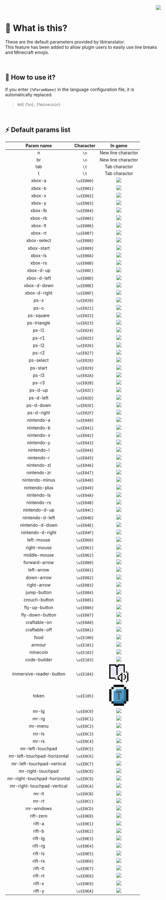 <p align="right">  
  <a href="https://github.com/presentkim-pm/libtranslator/blob/main/doc/kor/GlobalParams.md">  
    <img src="https://img.shields.io/static/v1?label=%ED%95%9C%EA%B5%AD%EC%96%B4&message=%EB%A1%9C+%EC%9D%BD%EA%B8%B0&labelColor=success">  
  </a>  
</p>  


# :book: What is this?
These are the default parameters provided by libtranslator.  
This feature has been added to allow plugin users to easily use line breaks and Minecraft emojis.  
  
<br>  
  
## :book: How to use it?
If you enter `{%ParamName}` in the language configuration file, it is automatically replaced.
> ex) `{%n}`, `{%minecoin}`
  
<br>  
  
## :zap: Default params list
| Param name                     | Character  | In game                                                                                                                                  |
| :----------------------------: | :--------: | :--------------------------------------------------------------------------------------------------------------------------------------: |
|   n                            | `\n`       | New line charactor                                                                                                                       |
|   br                           | `\n`       | New line charactor                                                                                                                       |
|   tab                          | `\t`       | Tab charactor                                                                                                                            |
|   t                            | `\t`       | Tab charactor                                                                                                                            |
|   xbox-a                       | `\u{E000}` | <img src="https://github.com/TwistedAsylumMC/bedrock-unicode-characters/raw/master/images/xbox-a.png" width="50%">                       |
|   xbox-b                       | `\u{E001}` | <img src="https://github.com/TwistedAsylumMC/bedrock-unicode-characters/raw/master/images/xbox-b.png" width="50%">                       |
|   xbox-x                       | `\u{E002}` | <img src="https://github.com/TwistedAsylumMC/bedrock-unicode-characters/raw/master/images/xbox-x.png" width="50%">                       |
|   xbox-y                       | `\u{E003}` | <img src="https://github.com/TwistedAsylumMC/bedrock-unicode-characters/raw/master/images/xbox-y.png" width="50%">                       |
|   xbox-lb                      | `\u{E004}` | <img src="https://github.com/TwistedAsylumMC/bedrock-unicode-characters/raw/master/images/xbox-lb.png" width="50%">                      |
|   xbox-rb                      | `\u{E005}` | <img src="https://github.com/TwistedAsylumMC/bedrock-unicode-characters/raw/master/images/xbox-rb.png" width="50%">                      |
|   xbox-lt                      | `\u{E006}` | <img src="https://github.com/TwistedAsylumMC/bedrock-unicode-characters/raw/master/images/xbox-lt.png" width="50%">                      |
|   xbox-rt                      | `\u{E007}` | <img src="https://github.com/TwistedAsylumMC/bedrock-unicode-characters/raw/master/images/xbox-rt.png" width="50%">                      |
|   xbox-select                  | `\u{E008}` | <img src="https://github.com/TwistedAsylumMC/bedrock-unicode-characters/raw/master/images/xbox-select.png" width="50%">                  |
|   xbox-start                   | `\u{E009}` | <img src="https://github.com/TwistedAsylumMC/bedrock-unicode-characters/raw/master/images/xbox-start.png" width="50%">                   |
|   xbox-ls                      | `\u{E00A}` | <img src="https://github.com/TwistedAsylumMC/bedrock-unicode-characters/raw/master/images/xbox-ls.png" width="50%">                      |
|   xbox-rs                      | `\u{E00B}` | <img src="https://github.com/TwistedAsylumMC/bedrock-unicode-characters/raw/master/images/xbox-rs.png" width="50%">                      |
|   xbox-d-up                    | `\u{E00C}` | <img src="https://github.com/TwistedAsylumMC/bedrock-unicode-characters/raw/master/images/xbox-d-up.png" width="50%">                    |
|   xbox-d-left                  | `\u{E00D}` | <img src="https://github.com/TwistedAsylumMC/bedrock-unicode-characters/raw/master/images/xbox-d-left.png" width="50%">                  |
|   xbox-d-down                  | `\u{E00E}` | <img src="https://github.com/TwistedAsylumMC/bedrock-unicode-characters/raw/master/images/xbox-d-down.png" width="50%">                  |
|   xbox-d-right                 | `\u{E00F}` | <img src="https://github.com/TwistedAsylumMC/bedrock-unicode-characters/raw/master/images/xbox-d-right.png" width="50%">                 |
|   ps-x                         | `\u{E020}` | <img src="https://github.com/TwistedAsylumMC/bedrock-unicode-characters/raw/master/images/ps-x.png" width="50%">                         |
|   ps-o                         | `\u{E021}` | <img src="https://github.com/TwistedAsylumMC/bedrock-unicode-characters/raw/master/images/ps-o.png" width="50%">                         |
|   ps-square                    | `\u{E022}` | <img src="https://github.com/TwistedAsylumMC/bedrock-unicode-characters/raw/master/images/ps-square.png" width="50%">                    |
|   ps-triangle                  | `\u{E023}` | <img src="https://github.com/TwistedAsylumMC/bedrock-unicode-characters/raw/master/images/ps-triangle.png" width="50%">                  |
|   ps-l1                        | `\u{E024}` | <img src="https://github.com/TwistedAsylumMC/bedrock-unicode-characters/raw/master/images/ps-l1.png" width="50%">                        |
|   ps-r1                        | `\u{E025}` | <img src="https://github.com/TwistedAsylumMC/bedrock-unicode-characters/raw/master/images/ps-r1.png" width="50%">                        |
|   ps-l2                        | `\u{E026}` | <img src="https://github.com/TwistedAsylumMC/bedrock-unicode-characters/raw/master/images/ps-l2.png" width="50%">                        |
|   ps-r2                        | `\u{E027}` | <img src="https://github.com/TwistedAsylumMC/bedrock-unicode-characters/raw/master/images/ps-r2.png" width="50%">                        |
|   ps-select                    | `\u{E028}` | <img src="https://github.com/TwistedAsylumMC/bedrock-unicode-characters/raw/master/images/ps-select.png" width="50%">                    |
|   ps-start                     | `\u{E029}` | <img src="https://github.com/TwistedAsylumMC/bedrock-unicode-characters/raw/master/images/ps-start.png" width="50%">                     |
|   ps-l3                        | `\u{E02A}` | <img src="https://github.com/TwistedAsylumMC/bedrock-unicode-characters/raw/master/images/ps-l3.png" width="50%">                        |
|   ps-r3                        | `\u{E02B}` | <img src="https://github.com/TwistedAsylumMC/bedrock-unicode-characters/raw/master/images/ps-r3.png" width="50%">                        |
|   ps-d-up                      | `\u{E02C}` | <img src="https://github.com/TwistedAsylumMC/bedrock-unicode-characters/raw/master/images/ps-d-up.png" width="50%">                      |
|   ps-d-left                    | `\u{E02D}` | <img src="https://github.com/TwistedAsylumMC/bedrock-unicode-characters/raw/master/images/ps-d-left.png" width="50%">                    |
|   ps-d-down                    | `\u{E02E}` | <img src="https://github.com/TwistedAsylumMC/bedrock-unicode-characters/raw/master/images/ps-d-down.png" width="50%">                    |
|   ps-d-right                   | `\u{E02F}` | <img src="https://github.com/TwistedAsylumMC/bedrock-unicode-characters/raw/master/images/ps-d-right.png" width="50%">                   |
|   nintendo-a                   | `\u{E040}` | <img src="https://github.com/TwistedAsylumMC/bedrock-unicode-characters/raw/master/images/nintendo-a.png" width="50%">                   |
|   nintendo-b                   | `\u{E041}` | <img src="https://github.com/TwistedAsylumMC/bedrock-unicode-characters/raw/master/images/nintendo-b.png" width="50%">                   |
|   nintendo-x                   | `\u{E042}` | <img src="https://github.com/TwistedAsylumMC/bedrock-unicode-characters/raw/master/images/nintendo-x.png" width="50%">                   |
|   nintendo-y                   | `\u{E043}` | <img src="https://github.com/TwistedAsylumMC/bedrock-unicode-characters/raw/master/images/nintendo-y.png" width="50%">                   |
|   nintendo-l                   | `\u{E044}` | <img src="https://github.com/TwistedAsylumMC/bedrock-unicode-characters/raw/master/images/nintendo-l.png" width="50%">                   |
|   nintendo-r                   | `\u{E045}` | <img src="https://github.com/TwistedAsylumMC/bedrock-unicode-characters/raw/master/images/nintendo-r.png" width="50%">                   |
|   nintendo-zl                  | `\u{E046}` | <img src="https://github.com/TwistedAsylumMC/bedrock-unicode-characters/raw/master/images/nintendo-zl.png" width="50%">                  |
|   nintendo-zr                  | `\u{E047}` | <img src="https://github.com/TwistedAsylumMC/bedrock-unicode-characters/raw/master/images/nintendo-zr.png" width="50%">                  |
|   nintendo-minus               | `\u{E048}` | <img src="https://github.com/TwistedAsylumMC/bedrock-unicode-characters/raw/master/images/nintendo-minus.png" width="50%">               |
|   nintendo-plus                | `\u{E049}` | <img src="https://github.com/TwistedAsylumMC/bedrock-unicode-characters/raw/master/images/nintendo-plus.png" width="50%">                |
|   nintendo-ls                  | `\u{E04A}` | <img src="https://github.com/TwistedAsylumMC/bedrock-unicode-characters/raw/master/images/nintendo-ls.png" width="50%">                  |
|   nintendo-rs                  | `\u{E04B}` | <img src="https://github.com/TwistedAsylumMC/bedrock-unicode-characters/raw/master/images/nintendo-rs.png" width="50%">                  |
|   nintendo-d-up                | `\u{E04C}` | <img src="https://github.com/TwistedAsylumMC/bedrock-unicode-characters/raw/master/images/nintendo-d-up.png" width="50%">                |
|   nintendo-d-left              | `\u{E04D}` | <img src="https://github.com/TwistedAsylumMC/bedrock-unicode-characters/raw/master/images/nintendo-d-left.png" width="50%">              |
|   nintendo-d-down              | `\u{E04E}` | <img src="https://github.com/TwistedAsylumMC/bedrock-unicode-characters/raw/master/images/nintendo-d-down.png" width="50%">              |
|   nintendo-d-right             | `\u{E04F}` | <img src="https://github.com/TwistedAsylumMC/bedrock-unicode-characters/raw/master/images/nintendo-d-right.png" width="50%">             |
|   left-mouse                   | `\u{E060}` | <img src="https://github.com/TwistedAsylumMC/bedrock-unicode-characters/raw/master/images/left-mouse.png" width="50%">                   |
|   right-mouse                  | `\u{E061}` | <img src="https://github.com/TwistedAsylumMC/bedrock-unicode-characters/raw/master/images/right-mouse.png" width="50%">                  |
|   middle-mouse                 | `\u{E062}` | <img src="https://github.com/TwistedAsylumMC/bedrock-unicode-characters/raw/master/images/middle-mouse.png" width="50%">                 |
|   forward-arrow                | `\u{E080}` | <img src="https://github.com/TwistedAsylumMC/bedrock-unicode-characters/raw/master/images/forward-arrow.png" width="50%">                |
|   left-arrow                   | `\u{E081}` | <img src="https://github.com/TwistedAsylumMC/bedrock-unicode-characters/raw/master/images/left-arrow.png" width="50%">                   |
|   down-arrow                   | `\u{E082}` | <img src="https://github.com/TwistedAsylumMC/bedrock-unicode-characters/raw/master/images/down-arrow.png" width="50%">                   |
|   right-arrow                  | `\u{E083}` | <img src="https://github.com/TwistedAsylumMC/bedrock-unicode-characters/raw/master/images/right-arrow.png" width="50%">                  |
|   jump-button                  | `\u{E084}` | <img src="https://github.com/TwistedAsylumMC/bedrock-unicode-characters/raw/master/images/jump-button.png" width="50%">                  |
|   crouch-button                | `\u{E085}` | <img src="https://github.com/TwistedAsylumMC/bedrock-unicode-characters/raw/master/images/crouch-button.png" width="50%">                |
|   fly-up-button                | `\u{E086}` | <img src="https://github.com/TwistedAsylumMC/bedrock-unicode-characters/raw/master/images/fly-up-button.png" width="50%">                |
|   fly-down-button              | `\u{E087}` | <img src="https://github.com/TwistedAsylumMC/bedrock-unicode-characters/raw/master/images/fly-down-button.png" width="50%">              |
|   craftable-on                 | `\u{E0A0}` | <img src="https://github.com/TwistedAsylumMC/bedrock-unicode-characters/raw/master/images/craftable-on.png" width="50%">                 |
|   craftable-off                | `\u{E0A1}` | <img src="https://github.com/TwistedAsylumMC/bedrock-unicode-characters/raw/master/images/craftable-off.png" width="50%">                |
|   food                         | `\u{E100}` | <img src="https://github.com/TwistedAsylumMC/bedrock-unicode-characters/raw/master/images/food.png" width="50%">                         |
|   armour                       | `\u{E101}` | <img src="https://github.com/TwistedAsylumMC/bedrock-unicode-characters/raw/master/images/armour.png" width="50%">                       |
|   minecoin                     | `\u{E102}` | <img src="https://github.com/TwistedAsylumMC/bedrock-unicode-characters/raw/master/images/minecoin.png" width="50%">                     |
|   code-builder                 | `\u{E103}` | <img src="https://github.com/TwistedAsylumMC/bedrock-unicode-characters/raw/master/images/code-builder.png" width="50%">                 |
|   immersive-reader-button      | `\u{E104}` | <img src="https://github.com/TwistedAsylumMC/bedrock-unicode-characters/raw/master/images/immersive-reader-button.png" width="50%">      |
|   token                        | `\u{E105}` | <img src="https://github.com/TwistedAsylumMC/bedrock-unicode-characters/raw/master/images/token.png" width="50%">                        |
|   mr-lg                        | `\u{E0C0}` | <img src="https://github.com/TwistedAsylumMC/bedrock-unicode-characters/raw/master/images/mr-lg.png" width="50%">                        |
|   mr-rg                        | `\u{E0C1}` | <img src="https://github.com/TwistedAsylumMC/bedrock-unicode-characters/raw/master/images/mr-rg.png" width="50%">                        |
|   mr-menu                      | `\u{E0C2}` | <img src="https://github.com/TwistedAsylumMC/bedrock-unicode-characters/raw/master/images/mr-menu.png" width="50%">                      |
|   mr-ls                        | `\u{E0C3}` | <img src="https://github.com/TwistedAsylumMC/bedrock-unicode-characters/raw/master/images/mr-ls.png" width="50%">                        |
|   mr-rs                        | `\u{E0C4}` | <img src="https://github.com/TwistedAsylumMC/bedrock-unicode-characters/raw/master/images/mr-rs.png" width="50%">                        |
|   mr-left-touchpad             | `\u{E0C5}` | <img src="https://github.com/TwistedAsylumMC/bedrock-unicode-characters/raw/master/images/mr-left-touchpad.png" width="50%">             |
|   mr-left-touchpad-horizontal  | `\u{E0C6}` | <img src="https://github.com/TwistedAsylumMC/bedrock-unicode-characters/raw/master/images/mr-left-touchpad-horizontal.png" width="50%">  |
|   mr-left-touchpad-vertical    | `\u{E0C7}` | <img src="https://github.com/TwistedAsylumMC/bedrock-unicode-characters/raw/master/images/mr-left-touchpad-vertical.png" width="50%">    |
|   mr-right-touchpad            | `\u{E0C8}` | <img src="https://github.com/TwistedAsylumMC/bedrock-unicode-characters/raw/master/images/mr-right-touchpad.png" width="50%">            |
|   mr-right-touchpad-horizontal | `\u{E0C9}` | <img src="https://github.com/TwistedAsylumMC/bedrock-unicode-characters/raw/master/images/mr-right-touchpad-horizontal.png" width="50%"> |
|   mr-right-touchpad-vertical   | `\u{E0CA}` | <img src="https://github.com/TwistedAsylumMC/bedrock-unicode-characters/raw/master/images/mr-right-touchpad-vertical.png" width="50%">   |
|   mr-lt                        | `\u{E0CB}` | <img src="https://github.com/TwistedAsylumMC/bedrock-unicode-characters/raw/master/images/mr-lt.png" width="50%">                        |
|   mr-rt                        | `\u{E0CC}` | <img src="https://github.com/TwistedAsylumMC/bedrock-unicode-characters/raw/master/images/mr-rt.png" width="50%">                        |
|   mr-windows                   | `\u{E0CD}` | <img src="https://github.com/TwistedAsylumMC/bedrock-unicode-characters/raw/master/images/mr-windows.png" width="50%">                   |
|   rift-zero                    | `\u{E0E0}` | <img src="https://github.com/TwistedAsylumMC/bedrock-unicode-characters/raw/master/images/rift-zero.png" width="50%">                    |
|   rift-a                       | `\u{E0E1}` | <img src="https://github.com/TwistedAsylumMC/bedrock-unicode-characters/raw/master/images/rift-a.png" width="50%">                       |
|   rift-b                       | `\u{E0E2}` | <img src="https://github.com/TwistedAsylumMC/bedrock-unicode-characters/raw/master/images/rift-b.png" width="50%">                       |
|   rift-lg                      | `\u{E0E3}` | <img src="https://github.com/TwistedAsylumMC/bedrock-unicode-characters/raw/master/images/rift-lg.png" width="50%">                      |
|   rift-rg                      | `\u{E0E4}` | <img src="https://github.com/TwistedAsylumMC/bedrock-unicode-characters/raw/master/images/rift-rg.png" width="50%">                      |
|   rift-ls                      | `\u{E0E5}` | <img src="https://github.com/TwistedAsylumMC/bedrock-unicode-characters/raw/master/images/rift-ls.png" width="50%">                      |
|   rift-rs                      | `\u{E0E6}` | <img src="https://github.com/TwistedAsylumMC/bedrock-unicode-characters/raw/master/images/rift-rs.png" width="50%">                      |
|   rift-lt                      | `\u{E0E7}` | <img src="https://github.com/TwistedAsylumMC/bedrock-unicode-characters/raw/master/images/rift-lt.png" width="50%">                      |
|   rift-rt                      | `\u{E0E8}` | <img src="https://github.com/TwistedAsylumMC/bedrock-unicode-characters/raw/master/images/rift-rt.png" width="50%">                      |
|   rift-x                       | `\u{E0E9}` | <img src="https://github.com/TwistedAsylumMC/bedrock-unicode-characters/raw/master/images/rift-x.png" width="50%">                       |
|   rift-y                       | `\u{E0EA}` | <img src="https://github.com/TwistedAsylumMC/bedrock-unicode-characters/raw/master/images/rift-y.png" width="50%">                       |